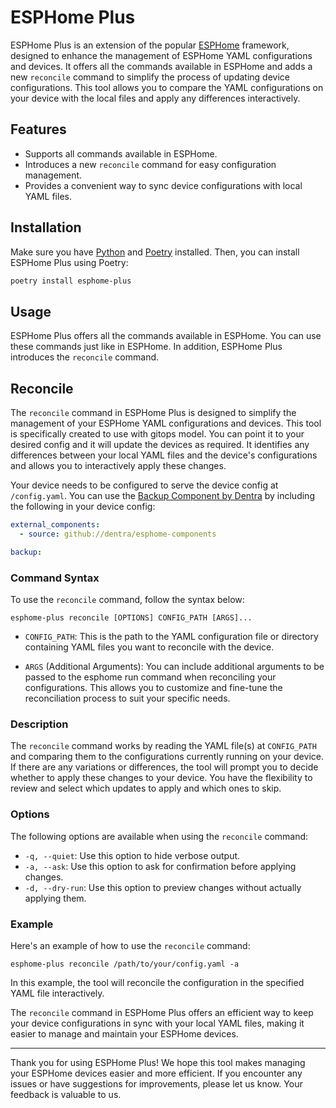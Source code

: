 # ESPHome Plus

ESPHome Plus is an extension of the popular [ESPHome](https://esphome.io/) framework, designed to enhance the management of ESPHome YAML configurations and devices. It offers all the commands available in ESPHome and adds a new `reconcile` command to simplify the process of updating device configurations. This tool allows you to compare the YAML configurations on your device with the local files and apply any differences interactively.

## Features

- Supports all commands available in ESPHome.
- Introduces a new `reconcile` command for easy configuration management.
- Provides a convenient way to sync device configurations with local YAML files.

## Installation

Make sure you have [Python](https://www.python.org/) and [Poetry](https://python-poetry.org/) installed. Then, you can install ESPHome Plus using Poetry:

```bash
poetry install esphome-plus
```

## Usage

ESPHome Plus offers all the commands available in ESPHome. You can use these commands just like in ESPHome. In addition, ESPHome Plus introduces the `reconcile` command.

## Reconcile

The `reconcile` command in ESPHome Plus is designed to simplify the management of your ESPHome YAML configurations and devices. This tool is specifically created to use with gitops model. You can point it to your desired config and it will update the devices as required. It identifies any differences between your local YAML files and the device's configurations and allows you to interactively apply these changes.

Your device needs to be configured to serve the device config at `/config.yaml`. You can use the [Backup Component by Dentra](https://github.com/dentra/esphome-components/tree/master/components/backup) by including the following in your device config:

```yaml
external_components:
  - source: github://dentra/esphome-components

backup:
```

### Command Syntax

To use the `reconcile` command, follow the syntax below:

```shell
esphome-plus reconcile [OPTIONS] CONFIG_PATH [ARGS]...
```

- `CONFIG_PATH`: This is the path to the YAML configuration file or directory containing YAML files you want to reconcile with the device.

- `ARGS` (Additional Arguments): You can include additional arguments to be passed to the esphome run command when reconciling your configurations. This allows you to customize and fine-tune the reconciliation process to suit your specific needs.

### Description

The `reconcile` command works by reading the YAML file(s) at `CONFIG_PATH` and comparing them to the configurations currently running on your device. If there are any variations or differences, the tool will prompt you to decide whether to apply these changes to your device. You have the flexibility to review and select which updates to apply and which ones to skip.

### Options

The following options are available when using the `reconcile` command:

- `-q, --quiet`: Use this option to hide verbose output.
- `-a, --ask`: Use this option to ask for confirmation before applying changes.
- `-d, --dry-run`: Use this option to preview changes without actually applying them.

### Example

Here's an example of how to use the `reconcile` command:

```shell
esphome-plus reconcile /path/to/your/config.yaml -a
```

In this example, the tool will reconcile the configuration in the specified YAML file interactively.

The `reconcile` command in ESPHome Plus offers an efficient way to keep your device configurations in sync with your local YAML files, making it easier to manage and maintain your ESPHome devices.

---

Thank you for using ESPHome Plus! We hope this tool makes managing your ESPHome devices easier and more efficient. If you encounter any issues or have suggestions for improvements, please let us know. Your feedback is valuable to us.
